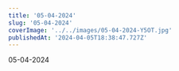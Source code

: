 ```yaml
---
title: '05-04-2024'
slug: '05-04-2024'
coverImage: '../../images/05-04-2024-Y5OT.jpg'
publishedAt: '2024-04-05T18:38:47.727Z'
---
```


05-04-2024